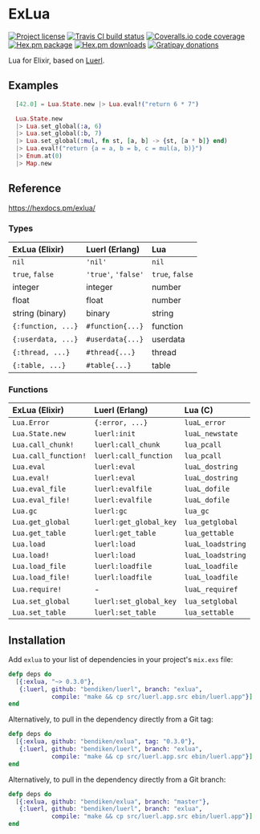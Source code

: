 ExLua
=====

[![Project license](https://img.shields.io/hexpm/l/exlua.svg)](https://unlicense.org/)
[![Travis CI build status](https://img.shields.io/travis/bendiken/exlua/master.svg)](https://travis-ci.org/bendiken/exlua)
[![Coveralls.io code coverage](https://img.shields.io/coveralls/bendiken/exlua/master.svg)](https://coveralls.io/github/bendiken/exlua)
[![Hex.pm package](https://img.shields.io/hexpm/v/exlua.svg)](https://hex.pm/packages/exlua)
[![Hex.pm downloads](https://img.shields.io/hexpm/dt/exlua.svg)](https://hex.pm/packages/exlua)
[![Gratipay donations](https://img.shields.io/gratipay/user/bendiken.svg)](https://gratipay.com/~bendiken/)

Lua for Elixir, based on [Luerl](https://github.com/rvirding/luerl).

Examples
--------

```elixir
  [42.0] = Lua.State.new |> Lua.eval!("return 6 * 7")

  Lua.State.new
  |> Lua.set_global(:a, 6)
  |> Lua.set_global(:b, 7)
  |> Lua.set_global(:mul, fn st, [a, b] -> {st, [a * b]} end)
  |> Lua.eval!("return {a = a, b = b, c = mul(a, b)}")
  |> Enum.at(0)
  |> Map.new
```

Reference
---------

https://hexdocs.pm/exlua/

### Types

| ExLua (Elixir)          | Luerl (Erlang)          | Lua                     |
| :---------------------- | :---------------------- | :---------------------- |
| `nil`                   | `'nil'`                 | `nil`                   |
| `true`, `false`         | `'true'`, `'false'`     | `true`, `false`         |
| integer                 | integer                 | number                  |
| float                   | float                   | number                  |
| string (binary)         | binary                  | string                  |
| `{:function, ...}`      | `#function{...}`        | function                |
| `{:userdata, ...}`      | `#userdata{...}`        | userdata                |
| `{:thread, ...}`        | `#thread{...}`          | thread                  |
| `{:table, ...}`         | `#table{...}`           | table                   |

### Functions

| ExLua (Elixir)          | Luerl (Erlang)          | Lua (C)                 |
| :---------------------- | :---------------------- | :---------------------- |
| `Lua.Error`             | `{:error, ...}`         | `luaL_error`            |
| `Lua.State.new`         | `luerl:init`            | `luaL_newstate`         |
| `Lua.call_chunk!`       | `luerl:call_chunk`      | `lua_pcall`             |
| `Lua.call_function!`    | `luerl:call_function`   | `lua_pcall`             |
| `Lua.eval`              | `luerl:eval`            | `luaL_dostring`         |
| `Lua.eval!`             | `luerl:eval`            | `luaL_dostring`         |
| `Lua.eval_file`         | `luerl:evalfile`        | `luaL_dofile`           |
| `Lua.eval_file!`        | `luerl:evalfile`        | `luaL_dofile`           |
| `Lua.gc`                | `luerl:gc`              | `lua_gc`                |
| `Lua.get_global`        | `luerl:get_global_key`  | `lua_getglobal`         |
| `Lua.get_table`         | `luerl:get_table`       | `lua_gettable`          |
| `Lua.load`              | `luerl:load`            | `luaL_loadstring`       |
| `Lua.load!`             | `luerl:load`            | `luaL_loadstring`       |
| `Lua.load_file`         | `luerl:loadfile`        | `luaL_loadfile`         |
| `Lua.load_file!`        | `luerl:loadfile`        | `luaL_loadfile`         |
| `Lua.require!`          | -                       | `luaL_requiref`         |
| `Lua.set_global`        | `luerl:set_global_key`  | `lua_setglobal`         |
| `Lua.set_table`         | `luerl:set_table`       | `lua_settable`          |

Installation
------------

Add `exlua` to your list of dependencies in your project's `mix.exs` file:

```elixir
defp deps do
  [{:exlua, "~> 0.3.0"},
   {:luerl, github: "bendiken/luerl", branch: "exlua",
            compile: "make && cp src/luerl.app.src ebin/luerl.app"}]
end
```

Alternatively, to pull in the dependency directly from a Git tag:

```elixir
defp deps do
  [{:exlua, github: "bendiken/exlua", tag: "0.3.0"},
   {:luerl, github: "bendiken/luerl", branch: "exlua",
            compile: "make && cp src/luerl.app.src ebin/luerl.app"}]
end
```

Alternatively, to pull in the dependency directly from a Git branch:

```elixir
defp deps do
  [{:exlua, github: "bendiken/exlua", branch: "master"},
   {:luerl, github: "bendiken/luerl", branch: "exlua",
            compile: "make && cp src/luerl.app.src ebin/luerl.app"}]
end
```
